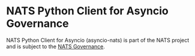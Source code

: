 # NATS Python Client for Asyncio Governance

NATS Python Client for Asyncio (asyncio-nats) is part of the NATS project and is subject to the [NATS Governance](https://github.com/nats-io/nats-general/blob/master/GOVERNANCE.md).
